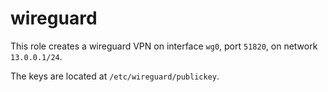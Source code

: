 # wireguard

This role creates a wireguard VPN on interface `wg0`, port `51820`, on network `13.0.0.1/24`.

The keys are located at `/etc/wireguard/publickey`.
